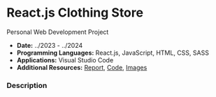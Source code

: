 # React.js Clothing Store
Personal Web Development Project
- **Date:** ../2023 - ../2024
- **Programming Languages:** React.js, JavaScript, HTML, CSS, SASS
- **Applications:** Visual Studio Code
- **Additional Resources:** [Report](), [Code](https://github.com/SamuelAkintomide/), [Images](https://github.com/SamuelAkintomide/)
  
### Description


